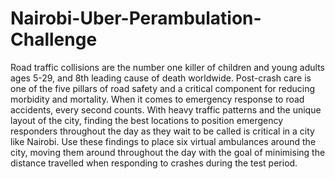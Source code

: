 # Nairobi-Uber-Perambulation-Challenge
Road traffic collisions are the number one killer of children and young adults ages 5-29, and 8th leading cause of death worldwide. Post-crash care is one of the five pillars of road safety and a critical component for reducing morbidity and mortality.  When it comes to emergency response to road accidents, every second counts. With heavy traffic patterns and the unique layout of the city, finding the best locations to position emergency responders throughout the day as they wait to be called is critical in a city like Nairobi. Use these findings to place six virtual ambulances around the city, moving them around throughout the day with the goal of minimising the distance travelled when responding to crashes during the test period.
